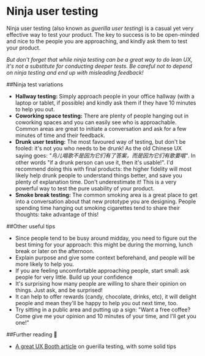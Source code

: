 # Ninja user testing

Ninja user testing (also known as _guerilla user testing_) is a casual yet very effective way to test your product. The key to success is to be open-minded and nice to the people you are approaching, and kindly ask them to test your product.

_But don't forget that while ninja testing can be a great way to do lean UX, it's not a substitute for conducting deeper tests. Be careful not to depend on ninja testing and end up with misleading feedback!_

##Ninja test variations
* **Hallway testing:** Simply approach people in your office hallway (with a laptop or tablet, if possible) and kindly ask them if they have 10 minutes to help you out.
* **Coworking space testing:** There are plenty of people hanging out in coworking spaces and you can easily see who is approachable. Common areas are great to initiate a conversation and ask for a few minutes of time and their feedback.
* **Drunk user testing:** The most favoured way of testing, but don't be fooled: it's not you who needs to be drunk! As the old Chinese UX saying goes: _"鸟儿唱歌不是因为它们有了答案，而是因为它们有歌要唱"_. In other words "if a drunk person can use it, then it's usable!". I'd recommend doing this with final products: the higher fidelity will most likely help drunk people to understand things better, and save you plenty of explanation time. Don't underestimate it! This is a very powerful way to test the pure usability of your product.
* **Smoke break testing:** The common smoking area is a great place to get into a conversation about that new prototype you are designing. People spending time hanging out smoking cigarettes tend to share their thoughts: take advantage of this!

##Other useful tips
* Since people tend to be busy around midday, you need to figure out the best timing for your approach: this might be during the morning, lunch break or later on the afternoon.
* Explain purpose and give some context beforehand, and people will be more likely to help you.
* If you are feeling uncomfortable approaching people, start small: ask people for very little. Build up your confidence
* It's surprising how many people are willing to share their opinion on things. Just ask, and be surprised!
* It can help to offer rewards (candy, chocolate, drinks, etc), it will delight people and mean they'll be happy to help you out next time, too.
* Try sitting in a public area and putting up a sign: "Want a free coffee? Come give me your opinion and 10 minutes of your time, and I'll get you one!”

##Further reading :book:

* [A great UX Booth article](http://www.uxbooth.com/articles/the-art-of-guerrilla-usability-testing/) on guerilla testing, with some solid tips